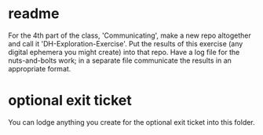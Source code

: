 # readme

For the 4th part of the class, 'Communicating', make a new repo altogether and call it 'DH-Exploration-Exercise'. Put the results of this exercise (any digital ephemera you might create) into that repo. Have a log file for the nuts-and-bolts work; in a separate file communicate the results in an appropriate format.

# optional exit ticket

You can lodge anything you create for the optional exit ticket into this folder.
